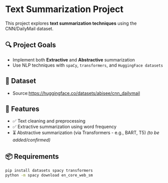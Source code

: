 #  Text Summarization Project

This project explores **text summarization techniques** using the CNN/DailyMail dataset.

## 🔍 Project Goals

- Implement both **Extractive** and **Abstractive** summarization
- Use NLP techniques with `spaCy`, `transformers`, and `HuggingFace datasets`

## 📁 Dataset

- Source:https://huggingface.co/datasets/abisee/cnn_dailymail


## 🚀 Features

- ✅ Text cleaning and preprocessing
- ✅ Extractive summarization using word frequency
- ⏳ Abstractive summarization (via Transformers - e.g., BART, T5) *(to be added/confirmed)*

## 📦 Requirements

```bash
pip install datasets spacy transformers
python -m spacy download en_core_web_sm

